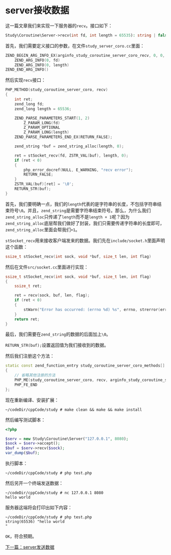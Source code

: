# server接收数据

这一篇文章我们来实现一下服务器的`recv`。接口如下：

```php
Study\Coroutine\Server->recv(int fd, int length = 65535): string | false;
```

首先，我们需要定义接口的参数，在文件`study_server_coro.cc`里面：

```cpp
ZEND_BEGIN_ARG_INFO_EX(arginfo_study_coroutine_server_coro_recv, 0, 0, 2)
    ZEND_ARG_INFO(0, fd)
    ZEND_ARG_INFO(0, length)
ZEND_END_ARG_INFO()
```

然后实现`recv`接口：

```cpp
PHP_METHOD(study_coroutine_server_coro, recv)
{
    int ret;
    zend_long fd;
    zend_long length = 65536;

    ZEND_PARSE_PARAMETERS_START(1, 2)
        Z_PARAM_LONG(fd)
        Z_PARAM_OPTIONAL
        Z_PARAM_LONG(length)
    ZEND_PARSE_PARAMETERS_END_EX(RETURN_FALSE);

    zend_string *buf = zend_string_alloc(length, 0);

    ret = stSocket_recv(fd, ZSTR_VAL(buf), length, 0);
    if (ret < 0)
    {
        php_error_docref(NULL, E_WARNING, "recv error");
        RETURN_FALSE;
    }
    ZSTR_VAL(buf)[ret] = '\0';
    RETURN_STR(buf);
}
```

首先，我们要明确一点，我们的`length`代表的是字符串的长度，不包括字符串结束符号`\0`。并且，`zend_string`是需要字符串结束符号。那么，为什么我们`zend_string_alloc`只传递了`length`而不是`length + 1`呢？因为`zend_string_alloc`底层帮我们做好了封装，我们只需要传递字符串的长度即可，`zend_string_alloc`里面会帮我们`+1`。

`stSocket_recv`用来接收客户端发来的数据。我们先在`include/socket.h`里面声明这个函数：

```cpp
ssize_t stSocket_recv(int sock, void *buf, size_t len, int flag)
```

然后在文件`src/socket.cc`里面进行实现：

```cpp
ssize_t stSocket_recv(int sock, void *buf, size_t len, int flag)
{
    ssize_t ret;

    ret = recv(sock, buf, len, flag);
    if (ret < 0)
    {
        stWarn("Error has occurred: (errno %d) %s", errno, strerror(errno));
    }
    return ret;
}
```

最后，我们需要在`zend_string`的数据的后面加上`\0`。

`RETURN_STR(buf);`设置返回值为我们接收到的数据。

然后我们注册这个方法：

```cpp
static const zend_function_entry study_coroutine_server_coro_methods[] =
{
    // 省略其他注册的方法
    PHP_ME(study_coroutine_server_coro, recv, arginfo_study_coroutine_server_coro_recv, ZEND_ACC_PUBLIC)
    PHP_FE_END
};
```

现在重新编译、安装扩展：

```shell
~/codeDir/cppCode/study # make clean && make && make install
```

然后编写测试脚本：

```php
<?php

$serv = new Study\Coroutine\Server("127.0.0.1", 8080);
$sock = $serv->accept();
$buf = $serv->recv($sock);
var_dump($buf);
```

执行脚本：

```shell
~/codeDir/cppCode/study # php test.php 

```

然后另开一个终端发送数据：

```shell
~/codeDir/cppCode/study # nc 127.0.0.1 8080
hello world

```

服务器这端将会打印出如下内容：

```shell
~/codeDir/cppCode/study # php test.php 
string(65536) "hello world
"
```

`OK`，符合预期。

[下一篇：server发送数据](./《PHP扩展开发》-协程-server发送数据.md)